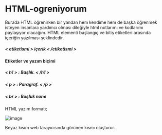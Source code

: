# HTML-ogreniyorum
Burada HTML öğrenirken bir yandan hem kendime hem de başka öğrenmek isteyen insanlara yardımcı olması dileğiyle html notlarımı ve kodlarımı paylaşıyor olacağım.
HTML elementi başlangıç ve bitiş etiketleri arasında içeriğin yazılması şeklindedir.
##### < etiketismi > içerik < /etiketismi >

#### Etiketler ve yazım biçimi
##### < h1 > : Başlık.    < /h1 >
##### < p >  : Paragraf.  < /p > 
##### < br > : Boşluk     none

HTML yazım formatı;

![image](https://user-images.githubusercontent.com/99764271/193239707-f7794c8d-5082-49f1-8ba4-12ee7091be3e.png)

Beyaz kısım web tarayıcısında görünen kısmı oluşturur.
